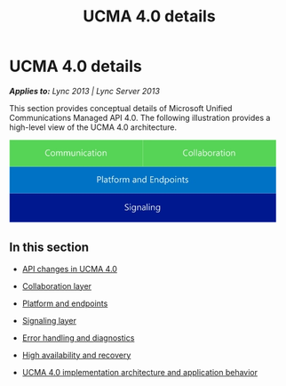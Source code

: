 ﻿---
title: UCMA 4.0 details
TOCTitle: UCMA 4.0 details
ms:assetid: 48ac9f90-00f5-428b-8599-3f6bf8e83edc
ms:mtpsurl: https://msdn.microsoft.com/en-us/library/Dn465974(v=office.15)
ms:contentKeyID: 57102673
ms.date: 07/25/2014
mtps_version: v=office.15
---

# UCMA 4.0 details


_**Applies to:** Lync 2013 | Lync Server 2013_

This section provides conceptual details of Microsoft Unified Communications Managed API 4.0. The following illustration provides a high-level view of the UCMA 4.0 architecture.

![Major components of UCMA 4.0](images/Dn465945.UCMA-Blocks(Office.15).jpg "Major components of UCMA 4.0")

## In this section

  - [API changes in UCMA 4.0](api-changes-in-ucma-4-0.md)

  - [Collaboration layer](collaboration-layer.md)

  - [Platform and endpoints](platform-and-endpoints.md)

  - [Signaling layer](signaling-layer.md)

  - [Error handling and diagnostics](error-handling-and-diagnostics.md)

  - [High availability and recovery](high-availability-and-recovery.md)

  - [UCMA 4.0 implementation architecture and application behavior](ucma-4-0-implementation-architecture-and-application-behavior.md)

